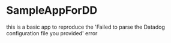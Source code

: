 # SampleAppForDD
this is a basic app to reproduce the 'Failed to parse the Datadog configuration file you provided' error
